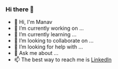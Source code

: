 ### Hi there 👋

<!--
**manavbjain/manavbjain** is a ✨ _special_ ✨ repository because its `README.md` (this file) appears on your GitHub profile.

Here are some ideas to get you started:

- 👋 Hi, I'm Manav
- 🔭 I’m currently working on ...
- 🌱 I’m currently learning ...
- 👯 I’m looking to collaborate on ...
- 🤔 I’m looking for help with ...
- 💬 Ask me about ...
- 📫 The best way to reach me is [LinkedIn](https://www.linkedin.com/in/manavbjain/)
- 😄 Pronouns: ...
- ⚡ Fun fact: ...
-->

- 👋 Hi, I'm Manav
- 🔭 I’m currently working on ...
- 🌱 I’m currently learning ...
- 👯 I’m looking to collaborate on ...
- 🤔 I’m looking for help with ...
- 💬 Ask me about ...
- 📫 The best way to reach me is [LinkedIn](https://www.linkedin.com/in/manavbjain/)
